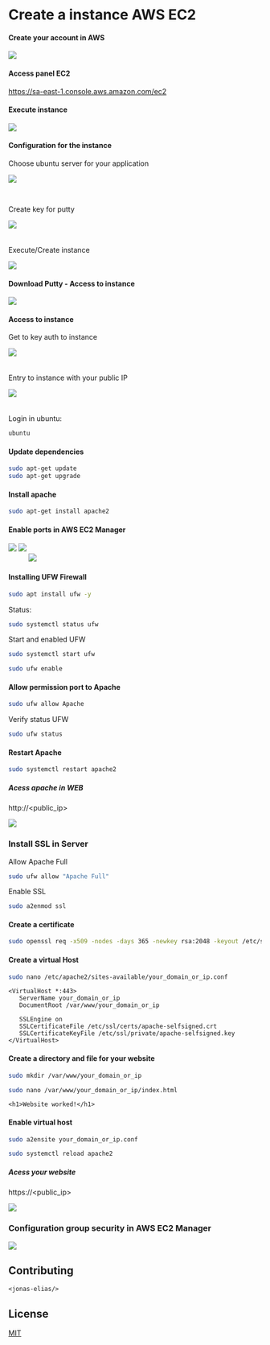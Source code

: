 # Create a instance AWS EC2

#### Create your account in AWS

<img src='./images/create_account.png'>

#### Access panel EC2
https://sa-east-1.console.aws.amazon.com/ec2

#### Execute instance

<img src='./images/execute_instance.png'>

#### Configuration for the instance

Choose ubuntu server for your application

<img src='./images/ubuntu_instance.png' style="margin-bottom: 30px;">

Create key for putty

<img src='./images/access_putty.png'
style="margin-bottom: 20px;">

Execute/Create instance

<img src='./images/create_instance.png'>

#### Download Putty - Access to instance

<img src='./images/putty_download.png'>

#### Access to instance

Get to key auth to instance

<img src='./images/key_in_putty.png'
style="margin-bottom: 20px;">

Entry to instance with your public IP

<img src='./images/connect_ip_aws_ec2.png'
style="margin-bottom: 20px;">

Login in ubuntu:

```bash
ubuntu
```

#### Update dependencies

```bash
sudo apt-get update
sudo apt-get upgrade
```

#### Install apache
    
```bash
sudo apt-get install apache2
```

#### Enable ports in AWS EC2 Manager

<img src='./images/group_security_1.png'
style="margin-bottom: 20px;">
<img src='./images/group_security_2.png'
style="margin-bottom: 20px;">
<img src='./images/group_security_3.png'>

#### Installing UFW Firewall

```bash
sudo apt install ufw -y
```

Status:

```bash
sudo systemctl status ufw
```

Start and enabled UFW

```bash
sudo systemctl start ufw

sudo ufw enable
```

#### Allow permission port to Apache

```bash
sudo ufw allow Apache
```

Verify status UFW

```bash
sudo ufw status
```

#### Restart Apache

```bash
sudo systemctl restart apache2
```

##### Acess apache in WEB

http://<public_ip>

<img src='./images/apache_works.png'>

### Install SSL in Server

Allow Apache Full
    
```bash
sudo ufw allow "Apache Full"
```

Enable SSL
    
```bash
sudo a2enmod ssl
```

#### Create a certificate
```bash
sudo openssl req -x509 -nodes -days 365 -newkey rsa:2048 -keyout /etc/ssl/private/apache-selfsigned.key -out /etc/ssl/certs/apache-selfsigned.crt
```

#### Create a virtual Host

```bash
sudo nano /etc/apache2/sites-available/your_domain_or_ip.conf
```

```
<VirtualHost *:443>
   ServerName your_domain_or_ip
   DocumentRoot /var/www/your_domain_or_ip

   SSLEngine on
   SSLCertificateFile /etc/ssl/certs/apache-selfsigned.crt
   SSLCertificateKeyFile /etc/ssl/private/apache-selfsigned.key
</VirtualHost>
```

#### Create a directory and file for your website

```bash
sudo mkdir /var/www/your_domain_or_ip
```

```bash
sudo nano /var/www/your_domain_or_ip/index.html
```

```
<h1>Website worked!</h1>
```

#### Enable virtual host

```bash
sudo a2ensite your_domain_or_ip.conf
```

```bash
sudo systemctl reload apache2
```

##### Acess your website

https://<public_ip>

<img src='./images/website_worked.png'>

### Configuration group security in AWS EC2 Manager

<img src='./images/group_security_ips.png'>

## Contributing

```
<jonas-elias/>
```

## License
[MIT](https://choosealicense.com/licenses/mit/)